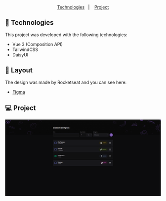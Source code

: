 <p align="center">
  <a href="#-Technologies">
Technologies</a>&nbsp;&nbsp;&nbsp;|&nbsp;&nbsp;&nbsp;
  <a href="#-Project">Project</a>

<br>

## 🚀 Technologies

This project was developed with the following technologies:

- Vue 3 (Composition API)
- TailwindCSS
- DaisyUI

## 🔖 Layout

The design was made by Rocketseat and you can see here:

- [Figma](https://www.figma.com/community/file/1276169043084346929/lista-de-compras-desafio-34)

## 💻 Project

![Todo List](screenshot.png)
